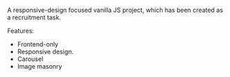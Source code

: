 A responsive-design focused vanilla JS project, which has been created as a recruitment task.

Features:
- Frontend-only
- Responsive design.
- Carousel
- Image masonry
